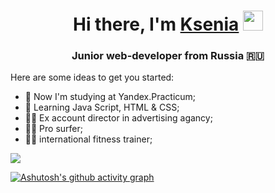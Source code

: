 <h1 align="center">Hi there, I'm <a href="#" target="_blank">Ksenia</a> 
<img src="https://github.com/blackcater/blackcater/raw/main/images/Hi.gif" height="32"/></h1>
<h3 align="center">Junior web-developer from Russia 🇷🇺</h3>

Here are some ideas to get you started:

- 🔭 Now I'm studying at Yandex.Practicum;
- 🌱 Learning Java Script, HTML & CSS;
- 👩‍💻 Ex account director in advertising agancy;
- 🏄‍♀️ Pro surfer;
- 🏃‍♀️ international fitness trainer;

![](https://komarev.com/ghpvc/?username=Ksenia-Beznos)

[![Ashutosh's github activity graph](https://activity-graph.herokuapp.com/graph?username=Ksenia-Beznos)](https://github.com/ashutosh00710/github-readme-activity-graph)

